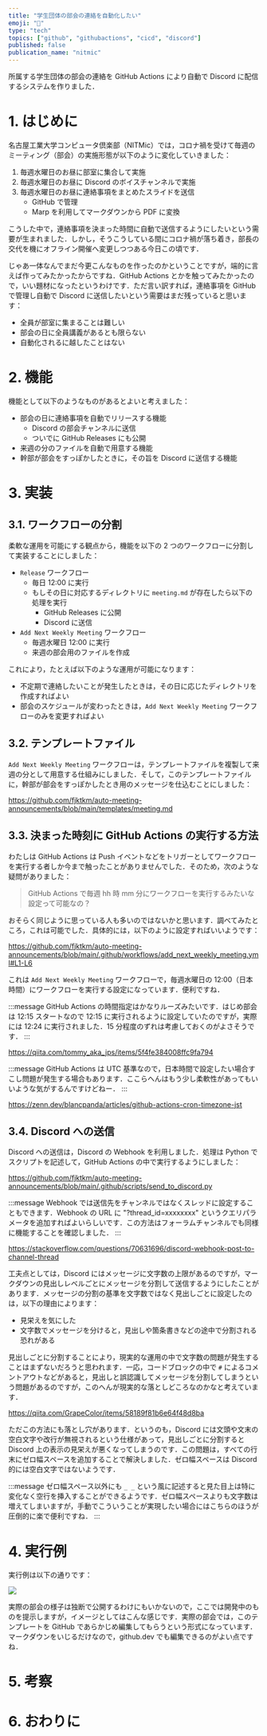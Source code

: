 ```yaml
---
title: "学生団体の部会の連絡を自動化したい"
emoji: "🤖"
type: "tech"
topics: ["github", "githubactions", "cicd", "discord"]
published: false
publication_name: "nitmic"
---
```


所属する学生団体の部会の連絡を GitHub Actions により自動で Discord に配信するシステムを作りました．

# 1. はじめに

名古屋工業大学コンピュータ倶楽部（NITMic）では，コロナ禍を受けて毎週のミーティング（部会）の実施形態が以下のように変化していきました：

1. 毎週水曜日のお昼に部室に集合して実施
2. 毎週水曜日のお昼に Discord のボイスチャンネルで実施
3. 毎週水曜日のお昼に連絡事項をまとめたスライドを送信
    - GitHub で管理
    - Marp を利用してマークダウンから PDF に変換

こうした中で，連絡事項を決まった時間に自動で送信するようにしたいという需要が生まれました．しかし，そうこうしている間にコロナ禍が落ち着き，部長の交代を機にオフライン開催へ変更しつつある今日この頃です．

じゃあ一体なんでまだ今更こんなものを作ったのかということですが，端的に言えば作ってみたかったからですね．GitHub Actions とかを触ってみたかったので，いい題材になったというわけです．ただ言い訳すれば，連絡事項を GitHub で管理し自動で Discord に送信したいという需要はまだ残っていると思います：

- 全員が部室に集まることは難しい
- 部会の日に全員講義があるとも限らない
- 自動化されるに越したことはない

# 2. 機能

機能として以下のようなものがあるとよいと考えました：

- 部会の日に連絡事項を自動でリリースする機能
  - Discord の部会チャンネルに送信
  - ついでに GitHub Releases にも公開
- 来週の分のファイルを自動で用意する機能
- 幹部が部会をすっぽかしたときに，その旨を Discord に送信する機能

# 3. 実装

## 3.1. ワークフローの分割

柔軟な運用を可能にする観点から，機能を以下の 2 つのワークフローに分割して実装することにしました：

- `Release` ワークフロー
  - 毎日 12:00 に実行
  - もしその日に対応するディレクトリに `meeting.md` が存在したら以下の処理を実行
    - GitHub Releases に公開
    - Discord に送信
- `Add Next Weekly Meeting` ワークフロー
  - 毎週水曜日 12:00 に実行
  - 来週の部会用のファイルを作成

これにより，たとえば以下のような運用が可能になります：

- 不定期で連絡したいことが発生したときは，その日に応じたディレクトリを作成すればよい
- 部会のスケジュールが変わったときは，`Add Next Weekly Meeting` ワークフローのみを変更すればよい

## 3.2. テンプレートファイル

`Add Next Weekly Meeting` ワークフローは，テンプレートファイルを複製して来週の分として用意する仕組みにしました．そして，このテンプレートファイルに，幹部が部会をすっぽかしたとき用のメッセージを仕込むことにしました：

https://github.com/fjktkm/auto-meeting-announcements/blob/main/templates/meeting.md

## 3.3. 決まった時刻に GitHub Actions の実行する方法

わたしは GitHub Actions は Push イベントなどをトリガーとしてワークフローを実行する者しか今まで触ったことがありませんでした．そのため，次のような疑問がありました：

> GitHub Actions で毎週 hh 時 mm 分にワークフローを実行するみたいな設定って可能なの？

おそらく同じように思っている人も多いのではないかと思います．調べてみたところ，これは可能でした．具体的には，以下のように設定すればいいようです：

https://github.com/fjktkm/auto-meeting-announcements/blob/main/.github/workflows/add_next_weekly_meeting.yml#L1-L6

これは `Add Next Weekly Meeting` ワークフローで，毎週水曜日の 12:00（日本時間）にワークフローを実行する設定になっています．便利ですね．

:::message
GitHub Actions の時間指定はかなりルーズみたいです．はじめ部会は 12:15 スタートなので 12:15 に実行されるように設定していたのですが，実際には 12:24 に実行されました．15 分程度のずれは考慮しておくのがよさそうです．
:::

https://qiita.com/tommy_aka_jps/items/5f4fe384008ffc9fa794

:::message
GitHub Actions は UTC 基準なので，日本時間で設定したい場合すこし問題が発生する場合もあります．ここらへんはもう少し柔軟性があってもいいような気がするんですけどねー．
:::

https://zenn.dev/blancpanda/articles/github-actions-cron-timezone-jst

## 3.4. Discord への送信

Discord への送信は，Discord の Webhook を利用しました．処理は Python でスクリプトを記述して，GitHub Actions の中で実行するようにしました：

https://github.com/fjktkm/auto-meeting-announcements/blob/main/.github/scripts/send_to_discord.py

:::message
Webhook では送信先をチャンネルではなくスレッドに設定することもできます．Webhook の URL に "?thread_id=xxxxxxxx" というクエリパラメータを追加すればよいらしいです．この方法はフォーラムチャンネルでも同様に機能することを確認しました．
:::

https://stackoverflow.com/questions/70631696/discord-webhook-post-to-channel-thread

工夫点としては，Discord にはメッセージに文字数の上限があるのですが，マークダウンの見出しレベルごとにメッセージを分割して送信するようにしたことがあります．メッセージの分割の基準を文字数ではなく見出しごとに設定したのは，以下の理由によります：

- 見栄えを気にした
- 文字数でメッセージを分けると，見出しや箇条書きなどの途中で分割される恐れがある

見出しごとに分割することにより，現実的な運用の中で文字数の問題が発生することはまずないだろうと思われます．一応，コードブロックの中で `#` によるコメントアウトなどがあると，見出しと誤認識してメッセージを分割してしまうという問題があるのですが，このへんが現実的な落としどころなのかなと考えています．

https://qiita.com/GrapeColor/items/58189f81b6e64f48d8ba

ただこの方法にも落とし穴があります．というのも，Discord には文頭や文末の空白文字や改行が無視されるという仕様があって，見出しごとに分割すると Discord 上の表示の見栄えが悪くなってしまうのです．この問題は，すべての行末にゼロ幅スペースを追加することで解決しました．ゼロ幅スペースは Discord 的には空白文字ではないようです．

:::message
ゼロ幅スペース以外にも `_ _` という風に記述すると見た目上は特に変化なく空行を挿入することができるようです．ゼロ幅スペースよりも文字数は増えてしまいますが，手動でこういうことが実現したい場合にはこちらのほうが圧倒的に楽で便利ですね．
:::

# 4. 実行例

実行例は以下の通りです：

![](https://storage.googleapis.com/zenn-user-upload/96da314f6b47-20240307.png)

実際の部会の様子は独断で公開するわけにもいかないので，ここでは開発中のものを提示しますが，イメージとしてはこんな感じです．実際の部会では，このテンプレートを GitHub であらかじめ編集してもらうという形式になっています．マークダウンをいじるだけなので，github.dev でも編集できるのがよい点ですね．

# 5. 考察


# 6. おわりに